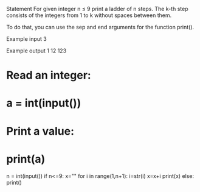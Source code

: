 Statement
For given integer n ≤ 9 print a ladder of n steps. The k-th step consists of the integers from 1 to k without spaces between them.

To do that, you can use the sep and end arguments for the function print().

Example input
3

Example output
1
12
123

# Read an integer:
# a = int(input())
# Print a value:
# print(a)
n = int(input())
if n<=9:
  x=""
  for i in range(1,n+1):
    i=str(i)
    x=x+i
    print(x)
  else:
    print()
